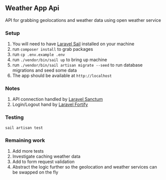 ## Weather App Api

API for grabbing geolocations and weather data using open weather service

### Setup
1. You will need to have [Laravel Sail](https://laravel.com/docs/9.x/sail) installed on your machine
2. run `composer install` to grab packages
3. run `cp .env.example .env`
4. run `./vendor/bin/sail up` to bring up machine
5. run `./vendor/bin/sail artisan migrate --seed` to run database migrations and seed some data
6. The app should be available at `http://localhost`


### Notes
1. API connection handled by [Laravel Sanctum](https://laravel.com/docs/9.x/sanctum)
2. Login/Logout hand by [Laravel Fortify](https://laravel.com/docs/9.x/fortify)


### Testing

`sail artisan test`

### Remaining work
1. Add more tests
2. Investigate caching weather data
3. Add to form request validation
4. Abstract the logic further so the geolocation and weather services can be swapped on the fly
